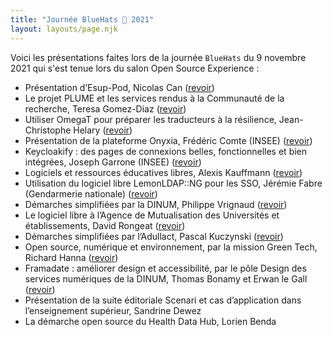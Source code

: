 ```yaml
---
title: "Journée BlueHats 🧢 2021"
layout: layouts/page.njk
---
```


Voici les présentations faites lors de la journée `BlueHats` du 9 novembre 2021 qui s'est tenue lors du salon Open Source Experience :

- Présentation d’Esup-Pod, Nicolas Can ([revoir](https://dai.ly/x85y300 "Présentation d’Esup-Pod, Nicolas Can - Lien externe"))
- Le projet PLUME et les services rendus à la Communauté de la recherche, Teresa Gomez-Diaz ([revoir](https://dai.ly/x85y31w "Le projet PLUME et les services rendus à la Communauté de la recherche, Teresa Gomez-Diaz - Lien externe"))
- Utiliser OmegaT pour préparer les traducteurs à la résilience, Jean-Christophe Helary ([revoir](https://dai.ly/x85yf8n "Utiliser OmegaT pour préparer les traducteurs à la résilience, Jean-Christophe Helary - Lien externe"))
- Présentation de la plateforme Onyxia, Frédéric Comte (INSEE) ([revoir](https://dai.ly/x85y31u "Présentation de la plateforme Onyxia, Frédéric Comte - Lien externe"))
- Keycloakify : des pages de connexions belles, fonctionnelles et bien intégrées, Joseph Garrone (INSEE) ([revoir](https://dai.ly/x85y302 "Keycloakify: Des pages de connexions belles, fonctionnelles et bien intégrées, Joseph Garrone - Lien externe"))
- Logiciels et ressources éducatives libres, Alexis Kauffmann ([revoir](https://dai.ly/x85y2zw "Logiciels et ressources éducatives libres, Alexis Kauffmann - Lien externe"))
- Utilisation du logiciel libre LemonLDAP::NG pour les SSO, Jérémie Fabre (Gendarmerie nationale) ([revoir](https://dai.ly/x85y303 "Utilisation du logiciel libre LemonLDAP::NG pour les SSO, Jeremie Fabre - Lien externe"))
- Démarches simplifiées par la DINUM, Philippe Vrignaud ([revoir](https://dai.ly/x85y2zy "Démarches simplifiées par la DINUM, Philippe Vrignaud - Lien externe"))
- Le logiciel libre à l’Agence de Mutualisation des Universités et établissements, David Rongeat ([revoir](https://dai.ly/x85y2zx "Le logiciel libre à l’Agence de Mutualisation des Universités et établissements, David Rongeat - Lien externe"))
- Démarches simplifiées par l’Adullact, Pascal Kuczynski ([revoir](https://dai.ly/x85y2zu "Démarches simplifiées par l’Adullact, Pascal Kuczynski - Lien externe"))
- Open source, numérique et environnement, par la mission Green Tech, Richard Hanna ([revoir](https://dai.ly/x85y2zz "Open source, numérique et environnement, par la mission Green Tech, Richard Hanna - Lien externe"))
- Framadate : améliorer design et accessibilité, par le pôle Design des services numériques de la DINUM, Thomas Bonamy et Erwan le Gall ([revoir](https://dai.ly/x85y301 "Framadate : améliorer design et accessibilité, par le pôle Design des services numériques de la DINUM - Lien externe"))
- Présentation de la suite éditoriale Scenari et cas d’application dans l’enseignement supérieur, Sandrine Dewez
- La démarche open source du Health Data Hub, Lorien Benda
